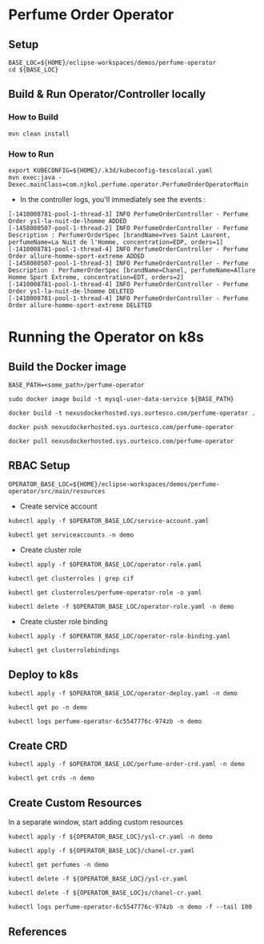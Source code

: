 # Perfume Order Operator

## Setup

```shell
BASE_LOC=${HOME}/eclipse-workspaces/demos/perfume-operator
cd ${BASE_LOC}
```

## Build & Run Operator/Controller locally

### How to Build

```shell
mvn clean install
```

### How to Run

```shell
export KUBECONFIG=${HOME}/.k3d/kubeconfig-tescolocal.yaml
mvn exec:java -Dexec.mainClass=com.njkol.perfume.operator.PerfumeOrderOperatorMain
```


* In the controller logs, you'll immediately see the events :

```shell
[-1410008781-pool-1-thread-3] INFO PerfumeOrderController - Perfume Order ysl-la-nuit-de-lhomme ADDED
[-1458080507-pool-1-thread-2] INFO PerfumeOrderController - Perfume Description : PerfumerOrderSpec [brandName=Yves Saint Laurent, perfumeName=La Nuit de l'Homme, concentration=EDP, orders=1]
[-1410008781-pool-1-thread-4] INFO PerfumeOrderController - Perfume Order allure-homme-sport-extreme ADDED
[-1458080507-pool-1-thread-3] INFO PerfumeOrderController - Perfume Description : PerfumerOrderSpec [brandName=Chanel, perfumeName=Allure Homme Sport Extreme, concentration=EDT, orders=2]
[-1410008781-pool-1-thread-4] INFO PerfumeOrderController - Perfume Order ysl-la-nuit-de-lhomme DELETED
[-1410008781-pool-1-thread-4] INFO PerfumeOrderController - Perfume Order allure-homme-sport-extreme DELETED
```


# Running the Operator on k8s

## Build the Docker image

```shell
BASE_PATH=<some_path>/perfume-operator

sudo docker image build -t mysql-user-data-service ${BASE_PATH}

docker build -t nexusdockerhosted.sys.ourtesco.com/perfume-operator .

docker push nexusdockerhosted.sys.ourtesco.com/perfume-operator

docker pull nexusdockerhosted.sys.ourtesco.com/perfume-operator
```

## RBAC Setup

```shell
OPERATOR_BASE_LOC=${HOME}/eclipse-workspaces/demos/perfume-operator/src/main/resources
```

* Create service account

```shell
kubectl apply -f $OPERATOR_BASE_LOC/service-account.yaml

kubectl get serviceaccounts -n demo
```

* Create cluster role

```shell
kubectl apply -f $OPERATOR_BASE_LOC/operator-role.yaml

kubectl get clusterroles | grep cif

kubectl get clusterroles/perfume-operator-role -o yaml

kubectl delete -f $OPERATOR_BASE_LOC/operator-role.yaml -n demo
```

* Create cluster role binding

```shell
kubectl apply -f $OPERATOR_BASE_LOC/operator-role-binding.yaml

kubectl get clusterrolebindings
```

## Deploy to k8s

```shell
kubectl apply -f $OPERATOR_BASE_LOC/operator-deploy.yaml -n demo

kubectl get po -n demo

kubectl logs perfume-operator-6c5547776c-974zb -n demo
```

## Create CRD


```shell 
kubectl apply -f $OPERATOR_BASE_LOC/perfume-order-crd.yaml -n demo

kubectl get crds -n demo
```

## Create Custom Resources

In a separate window, start adding custom resources

```shell
kubectl apply -f ${OPERATOR_BASE_LOC}/ysl-cr.yaml -n demo

kubectl apply -f ${OPERATOR_BASE_LOC}/chanel-cr.yaml
```


```shell
kubectl get perfumes -n demo

kubectl delete -f ${OPERATOR_BASE_LOC}/ysl-cr.yaml

kubectl delete -f ${OPERATOR_BASE_LOC}s/chanel-cr.yaml
```

```shell
kubectl logs perfume-operator-6c5547776c-974zb -n demo -f --tail 100
```

## References
